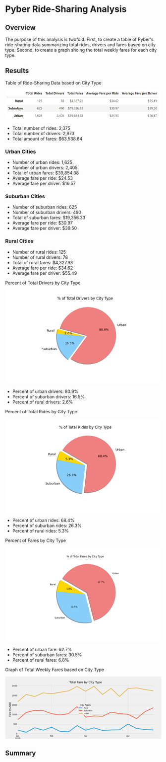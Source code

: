 # Pyber Ride-Sharing Analysis

## Overview
The purpose of this analysis is twofold. First, to create a table of Pyber's ride-sharing data summarizing total rides, drivers and fares based on city type. Second, to create a graph shoing the total weekly fares for each city type.

## Results

Table of Ride-Sharing Data based on City Type

![Summary Table](https://github.com/Lindsey-Maag/Pyber_Analysis/blob/main/Analysis/Summary.PNG)


- Total number of rides: 2,375
- Total number of drivers: 2,973
- Total amount of fares: $63,538.64

### Urban Cities

- Number of urban rides: 1,625
- Number of urban drivers: 2,405
- Total of urban fares: $39,854.38
- Average fare per ride: $24.53
- Average fare per driver: $16.57


### Suburban Cities

- Number of suburban rides: 625
- Number of suburban drivers: 490
- Total of suburban fares: $19,356.33
- Average fare per ride: $30.97
- Average fare per driver: $39.50

### Rural Cities

- Number of rural rides: 125
- Number of rural drivers: 78
- Total of rural fares: $4,327.93
- Average fare per ride: $34.62
- Average fare per driver: $55.49

Percent of Total Drivers by City Type

![Percent of Total Drivers by City Type](https://github.com/Lindsey-Maag/Pyber_Analysis/blob/main/Analysis/Fig7.png)

- Percent of urban drivers: 80.9%
- Percent of suburban drivers: 16.5%
- Percent of rural drivers: 2.6%

Percent of Total Rides by City Type

![Percent of Total Rides by City Type](https://github.com/Lindsey-Maag/Pyber_Analysis/blob/main/Analysis/Fig6.png)

- Percent of urban rides: 68.4%
- Percent of suburban rides: 26.3%
- Percent of rural rides: 5.3%

Percent of Fares by City Type

![Percent of Fares by City Type](https://github.com/Lindsey-Maag/Pyber_Analysis/blob/main/Analysis/Fig5.png)

- Percent of urban fare: 62.7%
- Percent of suburban fares: 30.5%
- Percent of rural fares: 6.8%


Graph of Total Weekly Fares based on City Type

![Fare Summary](https://github.com/Lindsey-Maag/Pyber_Analysis/blob/main/Analysis/Pyber_Fare_Summary.png)


## Summary
